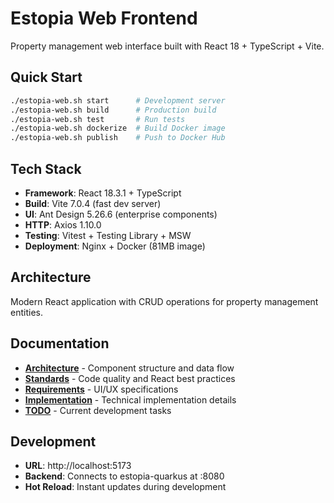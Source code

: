 # Estopia Web Frontend

Property management web interface built with React 18 + TypeScript + Vite.

## Quick Start
```bash
./estopia-web.sh start      # Development server
./estopia-web.sh build      # Production build
./estopia-web.sh test       # Run tests
./estopia-web.sh dockerize  # Build Docker image
./estopia-web.sh publish    # Push to Docker Hub
```

## Tech Stack
- **Framework**: React 18.3.1 + TypeScript
- **Build**: Vite 7.0.4 (fast dev server)
- **UI**: Ant Design 5.26.6 (enterprise components)
- **HTTP**: Axios 1.10.0
- **Testing**: Vitest + Testing Library + MSW
- **Deployment**: Nginx + Docker (81MB image)

## Architecture
Modern React application with CRUD operations for property management entities.

## Documentation
- **[Architecture](doc/architecture.md)** - Component structure and data flow
- **[Standards](doc/standards.md)** - Code quality and React best practices
- **[Requirements](doc/requirements.md)** - UI/UX specifications
- **[Implementation](doc/implementation.md)** - Technical implementation details
- **[TODO](doc/todo.md)** - Current development tasks

## Development
- **URL**: http://localhost:5173
- **Backend**: Connects to estopia-quarkus at :8080
- **Hot Reload**: Instant updates during development